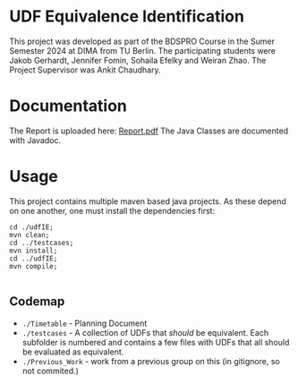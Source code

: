 # UDF Equivalence Identification

This project was developed as part of the BDSPRO Course in the Sumer Semester 2024 at DIMA from TU Berlin.
The participating students were Jakob Gerhardt, Jennifer Fomin, Sohaila Efelky and Weiran Zhao.
The Project Supervisor was Ankit Chaudhary.


# Documentation
The Report is uploaded here: [Report.pdf](./Report.pdf)
The Java Classes are documented with Javadoc.

# Usage

This project contains multiple maven based java projects. 
As these depend on one another, one must install the dependencies first:
```shell
cd ./udfIE; 
mvn clean;
cd ../testcases; 
mvn install;
cd ../udfIE; 
mvn compile;


```


## Codemap

- `./Timetable` - Planning Document
- `./testcases` - A collection of UDFs that *should* be equivalent. Each subfolder is numbered and contains a few files with UDFs that all should be evaluated as equivalent.
- `./Previous_Work` - work from a previous group on this (in gitignore, so not commited.)
